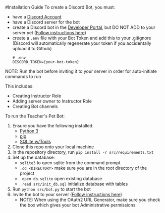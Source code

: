 #Installation Guide
To create a Discord Bot, you must:
* have a [Discord Account](https://discord.com/login)
* have a Discord server for the bot
* create a Discord bot in the [Developer Portal](https://discord.com/developers/applications), but DO NOT ADD to your server yet ([Follow instructions here](https://realpython.com/how-to-make-a-discord-bot-python/))
* create a `.env` file with your Bot Token and add this to your .gitignore (Discord will automatically regenerate your token if you accidentally upload it to Github)
    ```
    # .env
    DISCORD_TOKEN={your-bot-token}
    ```

NOTE: Run the bot before inviting it to your server in order for auto-initiate commands to run

This includes:
* Creating Instructor Role
* Adding server owner to Instructor Role
* Creating Bot channels

To run the Teacher's Pet Bot:
1. Ensure you have the following installed:
    * [Python 3](https://www.python.org/downloads/) 
    * [pip](https://pip.pypa.io/en/stable/installation/)
    * [SQLite w/Tools](https://www.sqlite.org/download.html)
2. Clone this repo onto your local machine
3. In the repository directory, run `pip install -r src/requirements.txt`
4. Set up the database:
    * `sqlite3` to open sqlite from the command prompt
    * `.cd <DIRECTORY>` make sure you are in the root directory of the project
    * `.open db.sqlite` open existing database
    * `.read src/init_db.sql` initialize database with tables
5. Run `python src/bot.py` to start the bot
6. Invite the bot to your server ([Follow instructions here](https://realpython.com/how-to-make-a-discord-bot-python/))
    * NOTE:  When using the OAuth2 URL Generator, make sure you check the box which gives your bot Administrative permissions
